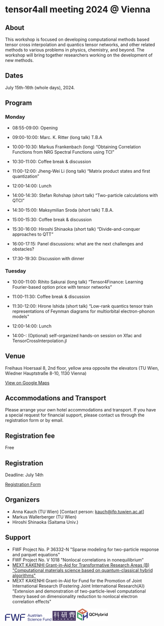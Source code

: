 # tensor4all meeting 2024 @ Vienna

## About
This workshop is focused on developing computational methods based tensor cross interpolation and quantics tensor networks, and other related methods to various problems in physics, chemistry, and beyond. The workshop will bring together researchers working on the development of new methods.

## Dates
July 15th-16th (whole days), 2024.

## Program

### Monday

- 08:55-09:00: Opening

- 09:00-10:00: Marc. K. Ritter (long talk) T.B.A

- 10:00-10:30: Markus Frankenbach (long) “Obtaining Correlation Functions from NRG Spectral Functions using TCI”

- 10:30-11:00: Coffee break & discussion

- 11:00-12:00: Jheng-Wei Li (long talk) “Matrix product states and first quantization”

- 12:00-14:00: Lunch

- 14:00-14:30: Stefan Rohshap (short talk) “Two-particle calculations with QTCI”

- 14:30-15:00: Maksymilian Sroda (short talk) T.B.A.

- 15:00-15:30: Coffee break & discussion

- 15:30-16:00: Hiroshi Shinaoka (short talk) “Divide-and-conquer approaches to QTT”

- 16:00-17:15: Panel discussions: what are the next challenges and obstacles?

- 17:30-19:30: Discussion with dinner

### Tuesday

- 10:00-11:00: Rihito Sakurai (long talk) “Tensor4Finance: Learning
Fourier-based option price with tensor networks”

- 11:00-11:30: Coffee break & discussion

- 11:30-12:00: Hirone Ishida (short talk) “Low-rank quantics tensor train representations of Feynman diagrams for multiorbital electron-phonon models"

- 12:00-14:00: Lunch

- 14:00-: (Optional) self-organized hands-on session on Xfac and TensorCrossInterpolation.jl


## Venue
Freihaus Hoersaal 8, 2nd floor, yellow area opposite the elevators (TU Wien, Wiedner Hauptstraße 8-10, 1130 Vienna)

[View on Google Maps](https://www.google.com/maps?q=48.198770390262176,16.36712747549663)

## Accommodations and Transport
Please arrange your own hotel accommodations and transport.
If you have a special request for financial support, please contact us through the registration form or by email.

## Registration fee
Free

## Registration
Deadline: July 14th 

[Registration Form](https://docs.google.com/forms/d/e/1FAIpQLScJxNwTIODSNsgASJ7GEk1nczpS_ndfMe6zNqWVz_TpWG7ASg/viewform)

## Organizers
* Anna Kauch (TU Wien) [Contact person: kauch@ifp.tuwien.ac.at]
* Markus Wallerberger (TU Wien)
* Hiroshi Shinaoka (Saitama Univ.)

## Support
* FWF Project No. P 36332-N "Sparse modeling for two-particle response and parquet equations"
* FWF Project No. V 1018 "Nonlocal correlations in nonequilibrium“
* [MEXT KAKENHI Grant-in-Aid for Transformative Research Areas (B) "Computational materials science based on quantum-classical hybrid algorithms"](https://qc-hybrid.github.io)
* MEXT KAKENHI Grant-in-Aid for Fund for the Promotion of Joint International Research (Fostering Joint International Research(A)) "Extension and demonstration of two-particle-level computational theory based on dimensionality reduction to nonlocal electron correlation effects"

<img src="./FWF_Logo_Zusatz_Dunkelblau_RGB_EN.png" alt="FWF" width="30%"/>
<img src="./KAKENHIlogo_M.jpg" alt="FWF" width="15%"/>
<img src="./QCHybrid-logo-RGB03.png" alt="FWF" width="20%"/>
